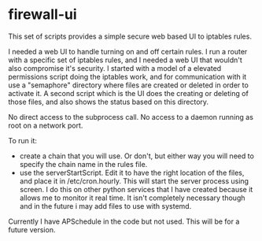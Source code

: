 # firewall-ui
This set of scripts provides a simple secure web based UI to iptables rules.

I needed a web UI to handle turning on and off certain rules.  I run a router with a specific set of
iptables rules, and I needed a web UI that wouldn't also compromise it's security.  I started with a model
of a elevated permissions script doing the iptables work, and for communication with it use a "semaphore"
directory where files are created or deleted in order to activate it.  A second script which is the UI 
does the creating or deleting of those files, and also shows the status based on this directory.

No direct access to the subprocess call.  No access to a daemon running as root on a network port.

To run it: 

- create a chain that you will use.  Or don't, but either way you will need to specify the chain name in the rules file.
- use the serverStartScript.  Edit it to have the right location of the files, and place it in /etc/cron.hourly.  This will start the server process using screen.  I do this on other python services that I have created because it allows me to monitor it real time.  It isn't completely necessary though and in the future i may add files to use with systemd.

Currently I have APSchedule in the code but not used.  This will be for a future version.

